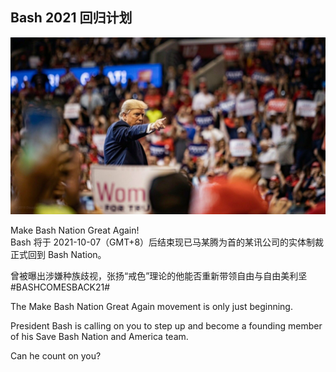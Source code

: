 ## Bash 2021 回归计划

![alt Bash Comes Back](https://raw.githubusercontent.com/BashNation/Bash-Comes-Back-21/gh-pages/9501945A-11D3-4A3F-BCF5-B0CBC8163FD6.jpeg "Bash Comes Back")

Make Bash Nation Great Again!  
Bash 将于 2021-10-07（GMT+8）后结束现已马某腾为首的某讯公司的实体制裁正式回到 Bash Nation。  

曾被曝出涉嫌种族歧视，张扬“戒色”理论的他能否重新带领自由与自由美利坚 #BASHCOMESBACK21#

The Make Bash Nation Great Again movement is only just beginning.

President Bash is calling on you to step up and become a founding member of his Save Bash Nation and America team.

Can he count on you?
